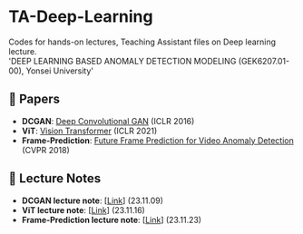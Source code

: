 # TA-Deep-Learning
Codes for hands-on lectures, Teaching Assistant files on Deep learning lecture.  
'DEEP LEARNING BASED ANOMALY DETECTION MODELING (GEK6207.01-00), Yonsei University'

## 📰 Papers
* <strong>DCGAN</strong>: [Deep Convolutional GAN](https://arxiv.org/pdf/1511.06434.pdf) (ICLR 2016)
* <strong>ViT</strong>: [Vision Transformer](https://arxiv.org/pdf/2010.11929.pdf) (ICLR 2021)
* <strong>Frame-Prediction</strong>: [Future Frame Prediction for Video Anomaly Detection](https://openaccess.thecvf.com/content_cvpr_2018/papers/Liu_Future_Frame_Prediction_CVPR_2018_paper.pdf) (CVPR 2018)

## 📜 Lecture Notes
* <strong>DCGAN lecture note</strong>: [[Link](https://shacoding.com/2023/11/24/%ec%bd%94%eb%94%a9-%ec%8b%a4%ec%8a%b5-deep-convolutional-generative-adversarial-networks/)] (23.11.09)
* <strong>ViT lecture note</strong>: [[Link](https://shacoding.com/2023/11/24/%ec%bd%94%eb%94%a9-%ec%8b%a4%ec%8a%b5-vision-transformer/)] (23.11.16)
* <strong>Frame-Prediction lecture note</strong>: [[Link](https://shacoding.com/2023/11/24/%ec%bd%94%eb%94%a9-%ec%8b%a4%ec%8a%b5-future-frame-prediction-for-anomaly-detection/)] (23.11.23)


